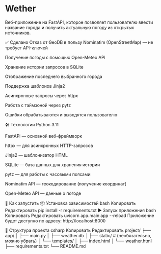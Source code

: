 # Wether
Веб-приложение на FastAPI, которое позволяет пользователю ввести название города и получить актуальную погоду из открытых источников.

✅ Сделано
 Отказ от GeoDB в пользу Nominatim (OpenStreetMap) — не требует API-ключей

 Получение погоды с помощью Open-Meteo API

 Хранение истории запросов в SQLite

 Отображение последнего выбранного города

 Поддержка шаблонов Jinja2

 Асинхронные запросы через httpx

 Работа с таймзоной через pytz

 Ошибки обрабатываются и выводятся пользователю

🛠️ Технологии
Python 3.11

FastAPI — основной веб-фреймворк

httpx — для асинхронных HTTP-запросов

Jinja2 — шаблонизатор HTML

SQLite — база данных для хранения истории

pytz — для работы с часовыми поясами

Nominatim API — геокодирование (получение координат)

Open-Meteo API — данные о погоде

🚀 Как запустить
📦 Установка зависимостей
bash
Копировать
Редактировать
pip install -r requirements.txt
▶️ Запуск приложения
bash
Копировать
Редактировать
uvicorn app.main:app --reload
Приложение будет доступно по адресу:
http://localhost:8000

📁 Структура проекта
csharp
Копировать
Редактировать
project/
├── app/
│   ├── main.py
│   ├── weather.db
│   ├── static/             # (необязательно, можно убрать)
│   └── templates/
│       ├── index.html
│       └── weather.html
├── requirements.txt
└── README.md
